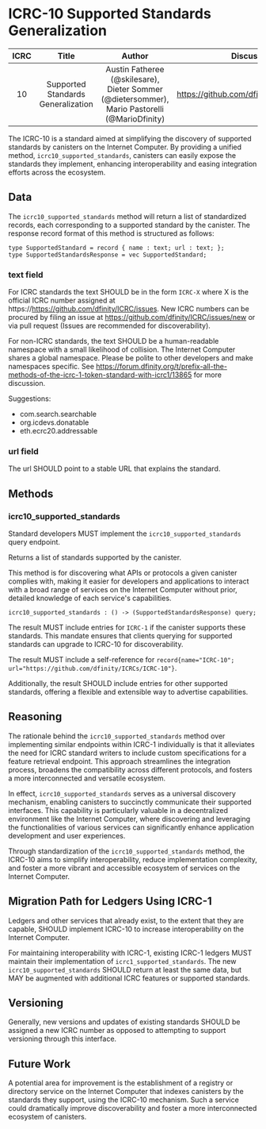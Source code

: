 # ICRC-10 Supported Standards Generalization

|ICRC|Title|Author|Discussions|Status|Type|Category|Created|
|:----:|:----:|:----:|:----:|:----:|:----:|:----:|:----:|
|10|Supported Standards Generalization|Austin Fatheree (@skilesare), Dieter Sommer (@dietersommer), Mario Pastorelli (@MarioDfinity)|https://github.com/dfinity/ICRC/issues/10|Draft|Standards Track||2024-03-05|

The ICRC-10 is a standard aimed at simplifying the discovery of supported standards by canisters on the Internet Computer. By providing a unified method, `icrc10_supported_standards`, canisters can easily expose the standards they implement, enhancing interoperability and easing integration efforts across the ecosystem.

## Data

The `icrc10_supported_standards` method will return a list of standardized records, each corresponding to a supported standard by the canister. The response record format of this method is structured as follows:

```candid "Type definitions" +=
type SupportedStandard = record { name : text; url : text; };
type SupportedStandardsResponse = vec SupportedStandard;
```

### text field

For ICRC standards the text SHOULD be in the form `ICRC-X` where X is the official ICRC number assigned at https://https://github.com/dfinity/ICRC/issues. New ICRC numbers can be procured by filing an issue at https://github.com/dfinity/ICRC/issues/new or via pull request (Issues are recommended for discoverability).

For non-ICRC standards, the text SHOULD be a human-readable namespace with a small likelihood of collision. The Internet Computer shares a global namespace. Please be polite to other developers and make namespaces specific. See https://forum.dfinity.org/t/prefix-all-the-methods-of-the-icrc-1-token-standard-with-icrc1/13865 for more discussion.

Suggestions:

- com.search.searchable
- org.icdevs.donatable
- eth.ecrc20.addressable

### url field

The url SHOULD point to a stable URL that explains the standard.

## Methods

### icrc10_supported_standards <span id="icrc10_supported_standards"></span>

Standard developers MUST implement the `icrc10_supported_standards` query endpoint.

Returns a list of standards supported by the canister.

This method is for discovering what APIs or protocols a given canister complies with, making it easier for developers and applications to interact with a broad range of services on the Internet Computer without prior, detailed knowledge of each service's capabilities. 

```candid "Methods" +=
icrc10_supported_standards : () -> (SupportedStandardsResponse) query;
```

The result MUST include entries for `ICRC-1` if the canister supports these standards. This mandate ensures that clients querying for supported standards can upgrade to ICRC-10 for discoverability. 

The result MUST include a self-reference for `record{name="ICRC-10"; url="https://github.com/dfinity/ICRCs/ICRC-10"}`.

Additionally, the result SHOULD include entries for other supported standards, offering a flexible and extensible way to advertise capabilities.

## Reasoning

The rationale behind the `icrc10_supported_standards` method over implementing similar endpoints within ICRC-1 individually is that it alleviates the need for ICRC standard writers to include custom specifications for a feature retrieval endpoint. This approach streamlines the integration process, broadens the compatibility across different protocols, and fosters a more interconnected and versatile ecosystem.

In effect, `icrc10_supported_standards` serves as a universal discovery mechanism, enabling canisters to succinctly communicate their supported interfaces. This capability is particularly valuable in a decentralized environment like the Internet Computer, where discovering and leveraging the functionalities of various services can significantly enhance application development and user experiences.

Through standardization of the `icrc10_supported_standards` method, the ICRC-10 aims to simplify interoperability, reduce implementation complexity, and foster a more vibrant and accessible ecosystem of services on the Internet Computer.

## Migration Path for Ledgers Using ICRC-1

Ledgers and other services that already exist, to the extent that they are capable, SHOULD implement ICRC-10 to increase interoperability on the Internet Computer.

For maintaining interoperability with ICRC-1, existing ICRC-1 ledgers MUST maintain their implementation of  `icrc1_supported_standards`.  The new `icrc10_supported_standards` SHOULD return at least the same data, but MAY be augmented with additional ICRC features or supported standards.

## Versioning

Generally, new versions and updates of existing standards SHOULD be assigned a new ICRC number as opposed to attempting to support versioning through this interface.

## Future Work

A  potential area for improvement is the establishment of a registry or directory service on the Internet Computer that indexes canisters by the standards they support, using the ICRC-10 mechanism. Such a service could dramatically improve discoverability and foster a more interconnected ecosystem of canisters.
